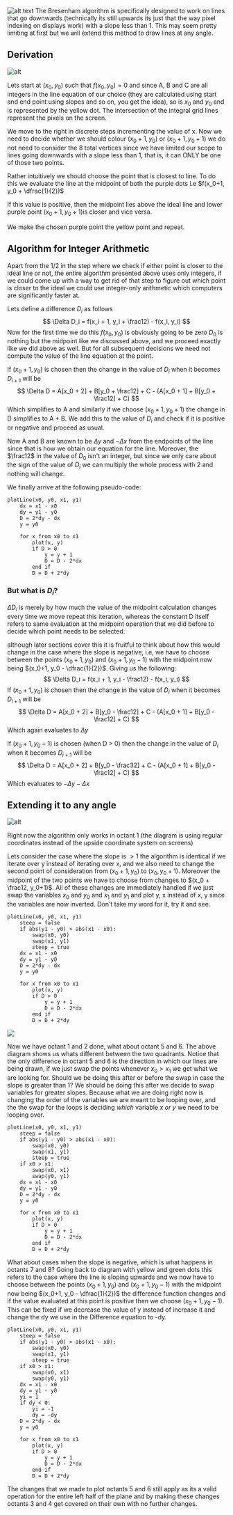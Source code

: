 ![alt text](<Pasted image 20241231184039.png>)
The Bresenham algorithm is specifically designed to work on lines that go downwards (technically its still upwards its just that the way pixel indexing on displays work) with a slope less than 1. This may seem pretty limiting at first but we will extend this method to draw lines at any angle.
## Derivation

![alt](<Pasted image 20241231185348.png>)

Lets start at $(x_0, y_0)$ such that $f(x_0, y_0) = 0$ and since A, B and C are all integers in the line equation of our choice (they are calculated using start and end point using slopes and so on, you get the idea), so is $x_0$ and $y_0$ and is represented by the yellow dot. The intersection of the integral grid lines represent the pixels on the screen.

We move to the right in discrete steps incrementing the value of x. Now we need to decide whether we should colour $(x_0 + 1, y_0)$ or $(x_0 + 1, y_0 + 1)$ we do not need to consider the 8 total vertices since we have limited our scope to lines going downwards with a slope less than 1, that is, it can ONLY be one of those two points.

Rather intuitively we should choose the point that is closest to line. To do this we evaluate the line at the midpoint of both the purple dots i.e $f(x_0+1, y_0 + \dfrac{1}{2})$ 

If this value is positive, then the midpoint lies above the ideal line and lower purple point $(x_0+1, y_0+1)$is closer and vice versa.

We make the chosen purple point the yellow point and repeat.

## Algorithm for Integer Arithmetic

Apart from the 1/2 in the step where we check if either point is closer to the ideal line or not, the entire algorithm presented above uses only integers, if we could come up with a way to get rid of that step to figure out which point is closer to the ideal we could use integer-only arithmetic which computers are significantly faster at.

Lets define a difference $D_i$ as follows
$$
\Delta D_i = f(x_i + 1, y_i + \frac12) - f(x_i, y_i)
$$
Now for the first time we do this $f(x_0, y_0)$ is obviously going to be zero $D_0$ is nothing but the midpoint like we discussed above, and we proceed exactly like we did above as well. But for all subsequent decisions we need not compute the value of the line equation at the point. 

If $(x_0 + 1, y_0)$ is chosen then the change in the value of $D_i$ when it becomes $D_{i+1}$ will be
$$
\Delta D = A[x_0 + 2] + B[y_0 + \frac12] + C - (A[x_0 + 1] + B[y_0 + \frac12] + C)
$$
Which simplifies to A and similarly if we choose $(x_0 + 1, y_0+1)$ the change in D simplifies to A + B. We add this to the value of $D_i$ and check if it is positive or negative and proceed as usual.

Now A and B are known to be $\Delta y$ and $-\Delta x$ from the endpoints of the line since that is how we obtain our equation for the line. Moreover, the $\frac12$ in the value of $D_0$ isn't an integer, but since we only care about the sign of the value of $D_i$ we can multiply the whole process with 2 and nothing will change.

We finally arrive at the following pseudo-code:

```
plotLine(x0, y0, x1, y1)
    dx = x1 - x0
    dy = y1 - y0
    D = 2*dy - dx
    y = y0

    for x from x0 to x1
        plot(x, y)
        if D > 0
            y = y + 1
            D = D - 2*dx
        end if
        D = D + 2*dy
```

### But what is $D_i$?

$\Delta D_i$ is merely by how much the value of the midpoint calculation changes every time we move repeat this iteration, whereas the constant D itself refers to same evaluation at the midpoint operation that we did before to decide which point needs to be selected.

although later sections cover this it is fruitful to think about how this would change in the case where the slope is negative, i.e, we have to choose between the points $(x_0 + 1, y_0)$ and $(x_0 + 1, y_0 - 1)$ with the midpoint now being $(x_0+1, y_0 - \dfrac{1}{2})$. Giving us the following:
$$
\Delta D_i = f(x_i + 1, y_i - \frac12) - f(x_i, y_i)
$$
If $(x_0 + 1, y_0)$ is chosen then the change in the value of $D_i$ when it becomes $D_{i+1}$ will be
$$
\Delta D = A[x_0 + 2] + B[y_0 - \frac12] + C - (A[x_0 + 1] + B[y_0 - \frac12] + C)
$$
Which again evaluates to $\Delta y$

If $(x_0 + 1, y_0 -1)$ is chosen (when D > 0) then the change in the value of $D_i$ when it becomes $D_{i+1}$ will be
$$
\Delta D = A[x_0 + 2] + B[y_0 - \frac32] + C - (A[x_0 + 1] + B[y_0 - \frac12] + C)
$$
Which evaluates to $-\Delta y - \Delta x$
## Extending it to any angle

![alt ](<Pasted image 20250101152019.png>)

Right now the algorithm only works in octant 1 (the diagram is using regular coordinates instead of the upside coordinate system on screens)

Lets consider the case where the slope is $>1$ the algorithm is identical if we iterate over y instead of iterating over x, and we also need to change the second point of consideration from $(x_0 + 1, y_0)$ to $(x_0, y_0 + 1)$. Moreover the midpoint of the two points we have to choose from changes to $(x_0 + \frac12, y_0+1)$. All of these changes are immediately handled if we just swap the variables $x_0$ and $y_0$ and $x_1$ and $y_1$ and plot y, x instead of x, y since the variables are now inverted. Don't take my word for it, try it and see.

```
plotLine(x0, y0, x1, y1)
	steep = false
	if abs(y1 - y0) > abs(x1 - x0):
		swap(x0, y0)
		swap(x1, y1)
		steep = true
    dx = x1 - x0
    dy = y1 - y0
    D = 2*dy - dx
    y = y0

    for x from x0 to x1
        plot(x, y)
        if D > 0
            y = y + 1
            D = D - 2*dx
        end if
        D = D + 2*dy
```

![](<Pasted image 20250101160933.png>)

Now we have octant 1 and 2 done, what about octant 5 and 6. The above diagram shows us whats different between the two quadrants. Notice that the only difference in octant 5 and 6 is the direction in which our lines are being drawn, if we just swap the points whenever $x_0 > x_1$ we get what we are looking for. Should we be doing this after or before the swap in case the slope is greater than 1? We should be doing this after we decide to swap variables for greater slopes. Because what we are doing right now is changing the order of the variables we are meant to be looping over, and the the swap for the loops is deciding *which* variable *x or y* we need to be looping over.

```
plotLine(x0, y0, x1, y1)
	steep = false
	if abs(y1 - y0) > abs(x1 - x0):
		swap(x0, y0)
		swap(x1, y1)
		steep = true
	if x0 > x1:
		swap(x0, x1)
		swap(y0, y1)
    dx = x1 - x0
    dy = y1 - y0
    D = 2*dy - dx
    y = y0

    for x from x0 to x1
        plot(x, y)
        if D > 0
            y = y + 1
            D = D - 2*dx
        end if
        D = D + 2*dy
```

What about cases when the slope is negative, which is what happens in octants 7 and 8? Going back to diagram with yellow and green dots this refers to the case where the line is sloping upwards and we now have to choose between the points $(x_0 + 1, y_0)$ and $(x_0 + 1, y_0 - 1)$ with the midpoint now being $(x_0+1, y_0 - \dfrac{1}{2})$ the difference function changes and if the value evaluated at this point is positive then we choose $(x_0 + 1, y_0 - 1)$. This can be fixed if we decrease the value of y instead of increase it and change the dy we use in the Difference equation to -dy.

```
plotLine(x0, y0, x1, y1)
	steep = false
	if abs(y1 - y0) > abs(x1 - x0):
		swap(x0, y0)
		swap(x1, y1)
		steep = true
	if x0 > x1:
		swap(x0, x1)
		swap(y0, y1)
    dx = x1 - x0
    dy = y1 - y0
    yi = 1
    if dy < 0:
	    yi = -1
	    dy = -dy
    D = 2*dy - dx
    y = y0
    
    for x from x0 to x1
        plot(x, y)
        if D > 0
            y = y + 1
            D = D - 2*dx
        end if
        D = D + 2*dy
```

The changes that we made to plot octants 5 and 6 still apply as its a valid operation for the entire left half of the plane and by making these changes octants 3 and 4 get covered on their own with no further changes.